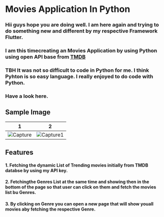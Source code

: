 # Movies Application In Python

### Hii guys hope you are doing well. I am here again and trying to do something new and different by my respective Framework Flutter.
### I am this timecreating an Movies Application by using Python using open API base from [TMDB](https://www.themoviedb.org/)
### TBH It was not so difficult to code in Python for me. I think Pyhton is so easy language. I really enjoyed to do code with Python.
### Have a look here.

## Sample Image
|1|2|
|-|-|
|![Capture](https://user-images.githubusercontent.com/57620850/153748713-cb5732c5-dc02-4741-8e02-d7098c633b65.PNG)|![Capture1](https://user-images.githubusercontent.com/57620850/153748715-0a38288f-7315-4a0b-afc6-3349bcfb9c7c.PNG)|


## Features
#### 1. Fetching the dynamic List of Trending movies initially from TMDB databse by using my API key.
#### 2. Fetchingthe Genres List at the same time and showing then in the bottom of the page so that user can click on them and fetch the movies list bu Genres.
#### 3. By clicking on Genre you can open a new page that will show youall movies aby fetching the respective Genre.


